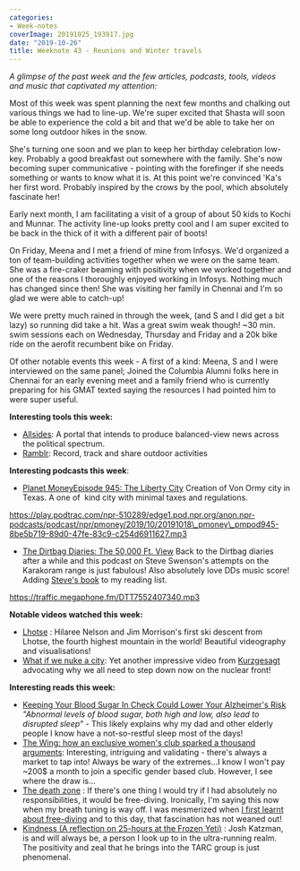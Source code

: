 ```yaml
---
categories:
- Week-notes
coverImage: 20191025_193917.jpg
date: "2019-10-26"
title: Weeknote 43 - Reunions and Winter travels
---
```


_A glimpse of the past week and the few articles, podcasts, tools, videos and music that captivated my attention:_

Most of this week was spent planning the next few months and chalking out various things we had to line-up. We're super excited that Shasta will soon be able to experience the cold a bit and that we'd be able to take her on some long outdoor hikes in the snow.

She's turning one soon and we plan to keep her birthday celebration low-key. Probably a good breakfast out somewhere with the family. She's now becoming super communicative - pointing with the forefinger if she needs something or wants to know what it is. At this point we're convinced 'Ka's her first word. Probably inspired by the crows by the pool, which absolutely fascinate her!

Early next month, I am facilitating a visit of a group of about 50 kids to Kochi and Munnar. The activity line-up looks pretty cool and I am super excited to be back in the thick of it with a different pair of boots!

On Friday, Meena and I met a friend of mine from Infosys. We'd organized a ton of team-building activities together when we were on the same team. She was a fire-craker beaming with positivity when we worked together and one of the reasons I thoroughly enjoyed working in Infosys. Nothing much has changed since then! She was visiting her family in Chennai and I'm so glad we were able to catch-up!

We were pretty much rained in through the week, (and S and I did get a bit lazy) so running did take a hit. Was a great swim weak though! ~30 min. swim sessions each on Wednesday, Thursday and Friday and a 20k bike ride on the aerofit recumbent bike on Friday.

Of other notable events this week - A first of a kind: Meena, S and I were interviewed on the same panel; Joined the Columbia Alumni folks here in Chennai for an early evening meet and a family friend who is currently preparing for his GMAT texted saying the resources I had pointed him to were super useful.

**Interesting tools this week:**

- [Allsides](https://www.allsides.com/unbiased-balanced-news): A portal that intends to produce balanced-view news across the political spectrum.
- [Ramblr](https://www.ramblr.com/): Record, track and share outdoor activities

**Interesting podcasts this week**:

- [Planet MoneyEpisode 945: The Liberty City](https://www.npr.org/2019/10/18/771371881/episode-945-the-liberty-city#) Creation of Von Ormy city in Texas. A one of  kind city with minimal taxes and regulations.

https://play.podtrac.com/npr-510289/edge1.pod.npr.org/anon.npr-podcasts/podcast/npr/pmoney/2019/10/20191018\_pmoney\_pmpod945-8be5b719-89d0-47fe-83c9-c254d6911627.mp3

- [The Dirtbag Diaries: The 50,000 Ft. View](https://dirtbagdiaries.com/the-50000-ft-view/) Back to the Dirtbag diaries after a while and this podcast on Steve Swenson's attempts on the Karakoram range is just fabulous! Also absolutely love DDs music score! Adding [Steve's book](https://www.mountaineers.org/books/books/karakoram-climbing-through-the-kashmir-conflict) to my reading list.

https://traffic.megaphone.fm/DTT7552407340.mp3

**Notable videos watched this week:**

- [Lhotse](https://vimeo.com/367728448) : Hilaree Nelson and Jim Morrison's first ski descent from Lhotse, the fourth highest mountain in the world! Beautiful videography and visualisations!
- [What if we nuke a city](https://invidio.us/watch?v=5iPH-br_eJQ): Yet another impressive video from [Kurzgesagt](https://invidio.us/channel/Kurzgesagt) advocating why we all need to step down now on the nuclear front!

**Interesting reads this week:**

- [Keeping Your Blood Sugar In Check Could Lower Your Alzheimer's Risk](https://www.npr.org/sections/health-shots/2019/10/21/771894448/keeping-your-blood-sugar-in-check-could-lower-your-alzheimers-risk) _"Abnormal levels of blood sugar, both high and low, also lead to disrupted sleep" -_ This likely explains why my dad and other elderly people I know have a not-so-restful sleep most of the days!
- [The Wing: how an exclusive women's club sparked a thousand arguments](https://www.theguardian.com/world/2019/oct/18/the-wing-how-an-exclusive-womens-club-sparked-a-thousand-arguments): Interesting, intriguing and validating - there's always a market to tap into! Always be wary of the extremes...I know I won't pay ~200$ a month to join a specific gender based club. However, I see where the draw is...
- [The death zone](https://www.outdoorjournal.com/the-journal/features/the-rise-of-ironman/) : If there's one thing I would try if I had absolutely no responsibilities, it would be free-diving. Ironically, I'm saying this now when my breath tuning is way off. I was mesmerized when [I first learnt about free-diving](https://srikanthperinkulam.com/?s=freediving) and to this day, that fascination has not weaned out!
- [Kindness (A reflection on 25-hours at the Frozen Yeti)](https://joshkatzman.blogspot.com/2019/03/kindness-reflection-on-25-hours-at.html?m=1) : Josh Katzman, is and will always be, a person I look up to in the ultra-running realm. The positivity and zeal that he brings into the TARC group is just phenomenal.
